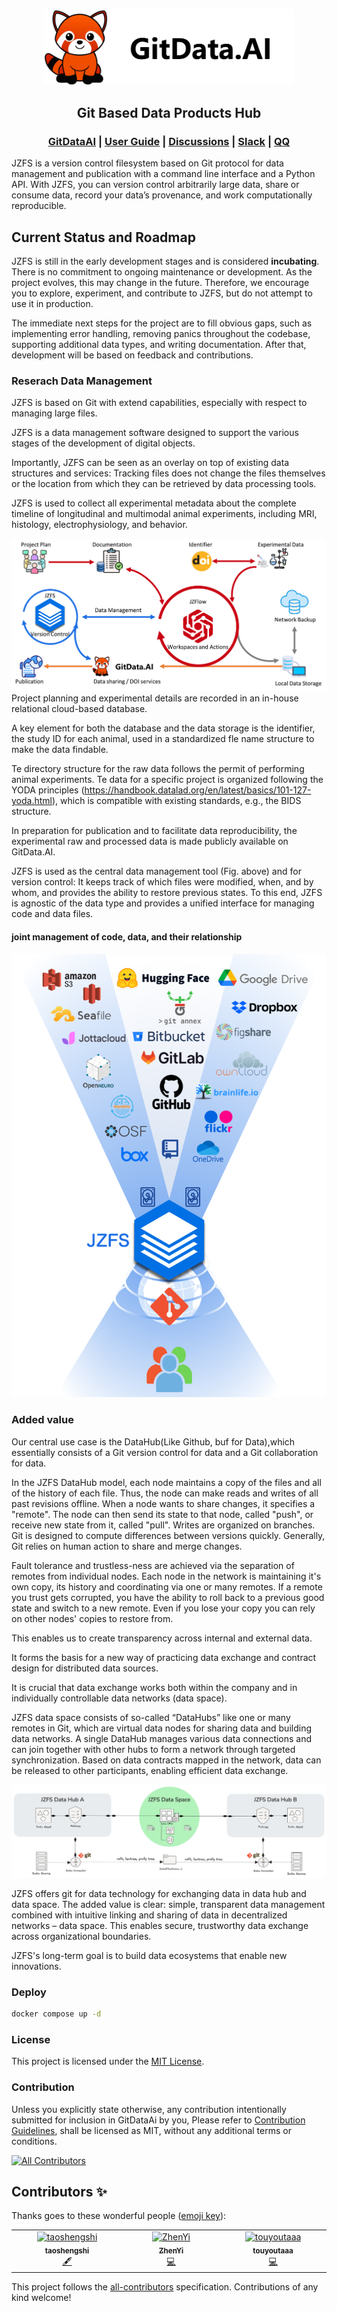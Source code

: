
<p align="center">
  <picture>
    <img alt="GreptimeDB Logo" src="docs/assets/gitdata-ai.png" width="400px">
  </picture>
</p>
<h2 align="center">Git Based Data Products Hub</h2>
<h3 align="center">
  <a href="https://gitdata.ai">GitDataAI</a> |
  <a href="https://docs.gitdata.ai/">User Guide</a> |
  <a href="https://github.com/GitDataAI/jzfs/discussions">Discussions</a> | 
  <a href="https://join.slack.com/t/gitdataai/shared_invite/zt-38s01nyid-GFBJlyE9jXxidhuKDQ~tJQ">Slack</a> |
  <a href="https://qun.qq.com/universal-share/share?ac=1&authKey=XTxL8ibfh7Wnsth1IXY9fUergG8%2BKNP6LLdhNTYY%2B3FClv68EqahyU95bz1I5SDi&busi_data=eyJncm91cENvZGUiOiIxMDExNDI5Mzk4IiwidG9rZW4iOiI1dllqZlM1Q2hzTE5tWTA3OUVCRjE0RnNlbTQzWkZTZnRtTUNxSGhLdTlZMTZ0NlZFdnNBOHdsSk1nL3ZPL3RxIiwidWluIjoiNDM0ODM2NDAyIn0%3D&data=loKLUs_e65D1CSy7rUr7RfQr0XIRoGrOVzKuzxIuXRnbiKXcKkIzRSeypl0w_yv8gvBKZfRlibFJr379uhThYg&svctype=4&tempid=h5_group_info">QQ</a>
</h3>


JZFS is a version control filesystem based on Git protocol for data management and publication with a command line interface and a Python API.   With JZFS, you can version control arbitrarily large data, share or consume data, record your data’s provenance, and work computationally reproducible.

## Current Status and Roadmap

JZFS is still in the early development stages and is considered **incubating**. There is no commitment to ongoing maintenance or development. As the project evolves, this may change in the future. Therefore, we encourage you to explore, experiment, and contribute to JZFS, but do not attempt to use it in production.

The immediate next steps for the project are to fill obvious gaps, such as implementing error handling, removing panics throughout the codebase, supporting additional data types, and writing documentation. After that, development will be based on feedback and contributions.

### Reserach Data Management

JZFS is based on Git with extend capabilities, especially with respect to managing large files.

JZFS is a data management software designed to support the various stages
of the development of digital objects.

Importantly, JZFS can be seen as an overlay on top of existing data
structures and services: Tracking files does not change the files themselves or the location from which they can
be retrieved by data processing tools.

JZFS is used to collect
all experimental metadata about the complete timeline of longitudinal and multimodal animal experiments,
including MRI, histology, electrophysiology, and behavior.

![](docs/assets/research-flow.png)
Project planning and experimental details are recorded in an in-house relational cloud-based database.

A key element for both the database and the data storage is the
identifier, the study ID for each animal, used in a standardized fle name structure to make the data findable.

Te directory structure for the raw data follows the permit of performing animal experiments. Te data for a
specific project is organized following the YODA principles (https://handbook.datalad.org/en/latest/basics/101-127-yoda.html), which is compatible with existing standards, e.g., the BIDS structure.

In preparation for publication and to facilitate
data reproducibility, the experimental raw and processed data is made publicly available on GitData.AI.


JZFS is used as the central data management tool (Fig. above) and for version control: It keeps track of which
files were modified, when, and by whom, and provides the ability to restore previous states. To this end, JZFS
is agnostic of the data type and provides a unified interface for managing code and data files.


####  joint management of code, data, and their relationship
![](docs/assets/jzfs-joint.png)

### Added value
Our central use case is the DataHub(Like Github, buf for Data),which essentially consists of a Git version control for data and a Git collaboration for data.

In the JZFS DataHub model, each node maintains a copy of the files and all of the history of each file.
Thus, the node can make reads and writes of all past revisions offline.
When a node wants to share changes, it specifies a "remote".
The node can then send its state to that node, called "push", or receive new state from it, called "pull".
Writes are organized on branches.
Git is designed to compute differences between versions quickly.
Generally, Git relies on human action to share and merge changes.

Fault tolerance and trustless-ness are achieved via the separation of remotes from individual nodes.
Each node in the network is maintaining it's own copy, its history and coordinating via one or many remotes.
If a remote you trust gets corrupted, you have the ability to roll back to a previous good state and switch to a new remote.
Even if you lose your copy you can rely on other nodes' copies to restore from.

This enables us to create transparency across internal and external data.

It forms the basis for a new way of practicing data exchange and contract design for distributed data sources.

It is crucial that data exchange works both within the company and in individually controllable data networks (data space).

JZFS data space consists of so-called “DataHubs”  like one or many remotes in Git, which are virtual data nodes for sharing data and building data networks.
A single DataHub manages various data connections and can join together with other hubs to form a network through targeted synchronization.
Based on data contracts mapped in the network, data can be released to other participants, enabling efficient data exchange.


![](/docs/assets/jzfs-space.png)

JZFS offers git for data technology for exchanging data in data hub and data space.
The added value is clear: simple, transparent data management combined with intuitive linking and sharing of data in decentralized networks – data space.
This enables secure, trustworthy data exchange across organizational boundaries.

JZFS's long-term goal is to build data ecosystems that enable new innovations.

### Deploy
```bash
docker compose up -d
```
### License

This project is licensed under the [MIT License].

[MIT License]: LICENSE

### Contribution

Unless you explicitly state otherwise, any contribution intentionally submitted for inclusion in GitDataAi by you, Please refer to [Contribution Guidelines](Contributing.md), shall be licensed as MIT, without any additional terms or conditions.





<!-- ALL-CONTRIBUTORS-BADGE:START - Do not remove or modify this section -->
[![All Contributors](https://img.shields.io/badge/all_contributors-0-orange.svg?style=flat-square)](#contributors-)
<!-- ALL-CONTRIBUTORS-BADGE:END -->
## Contributors ✨

Thanks goes to these wonderful people ([emoji key](https://allcontributors.org/docs/en/emoji-key)):
<!-- ALL-CONTRIBUTORS-LIST:START - Do not remove or modify this section -->
<!-- prettier-ignore-start -->
<!-- markdownlint-disable -->
<table>
  <tbody>
    <tr>
      <td align="center" valign="top" width="14.28%"><a href="https://github.com/taoshengshi"><img src="https://avatars.githubusercontent.com/u/33315004?v=4?s=100" width="100px;" alt="taoshengshi"/><br /><sub><b>taoshengshi</b></sub></a><br /><a href="#content-taoshengshi" title="Content">🖋</a></td>
      <td align="center" valign="top" width="14.28%"><a href="https://github.com/lazhenyi"><img src="https://avatars.githubusercontent.com/u/150743559?s=100?v=4" width="100px;" alt="ZhenYi"/><br /><sub><b>ZhenYi</b></sub></a><br /><a href="#content-zhenyi" title="Content">💻</a></td>
      <td align="center" valign="top" width="14.28%"><a href="https://github.com/touyoutaaa"><img src="https://avatars.githubusercontent.com/u/143622945?v=4?s=100" width="100px;" alt="touyoutaaa"/><br /><sub><b>touyoutaaa</b></sub></a><br /><a href="#content-touyoutaaa" title="Content">💻</a></td>
    </tr>
  </tbody>
</table>

<!-- markdownlint-restore -->
<!-- prettier-ignore-end -->

<!-- ALL-CONTRIBUTORS-LIST:END -->

<!-- ALL-CONTRIBUTORS-LIST:START - Do not remove or modify this section -->
<!-- prettier-ignore-start -->
<!-- markdownlint-disable -->
<!-- markdownlint-restore -->
<!-- prettier-ignore-end -->
<!-- ALL-CONTRIBUTORS-LIST:END -->

This project follows the [all-contributors](https://github.com/all-contributors/all-contributors) specification. Contributions of any kind welcome!
